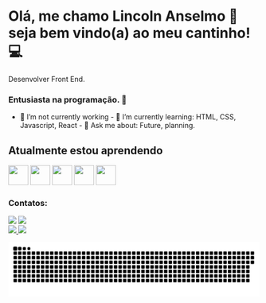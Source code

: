# Olá, me chamo Lincoln Anselmo 👋 seja bem vindo(a) ao meu cantinho!💻
 Desenvolver Front End. 

### Entusiasta na programação. 🤩
- 🔭 I’m not currently working - 🌱 I’m currently learning: HTML, CSS, Javascript, React - 💬 Ask me about: Future, planning.

## Atualmente estou aprendendo

<img src="https://cdn.jsdelivr.net/gh/devicons/devicon/icons/html5/html5-original.svg" width="40" height="40"/> <img src="https://cdn.jsdelivr.net/gh/devicons/devicon/icons/css3/css3-original.svg" width="40" height="40"/> <img src="https://cdn.jsdelivr.net/gh/devicons/devicon/icons/javascript/javascript-original.svg" width="40" height="40"/> <img src="https://cdn.jsdelivr.net/gh/devicons/devicon/icons/react/react-original.svg" width="40" height="40"/> <img src="https://cdn.jsdelivr.net/gh/devicons/devicon/icons/python/python-original.svg" width="40" height="40"/>

### Contatos:

<div>
<a href="https://instagram.com/lincolnanselmo" target="_blank"><img src="https://img.shields.io/badge/-Instagram-%23E4405F?style=for-the-badge&logo=instagram&logoColor=white" target="_blank"></a>
<a href="https://www.linkedin.com/in/lincoln-anselmo-bb9b5a202/" target="_blank"><img src="https://img.shields.io/badge/-LinkedIn-%230077B5?style=for-the-badge&logo=linkedin&logoColor=white" target="_blank"></a>   
</div>

<div>
<a href="https://github.com/seu-usuário-aqui">
<img height="150em" src="https://github-readme-stats.vercel.app/api/top-langs/?username=DevLincolnAnselmo&layout=compact&langs_count=7&theme=dracula"/>
<img height="150em" src="https://github-readme-stats.vercel.app/api?username=DevLincolnAnselmo&show_icons=true&theme=dracula&include_all_commits=true&count_private=true"/>
</div>

 ![Snake animation](https://github.com/DevLincolnAnselmo/DevLincolnAnselmo/blob/output/github-contribution-grid-snake.svg)
